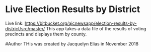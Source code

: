# Live Election Results by District
Live link: https://bitbucket.org/ajcnewsapp/election-results-by-district/src/master/
This app takes a data file of the results of voting precincts and displays them by county. 


#Author
THis was created by Jacquelyn Elias in November 2018
